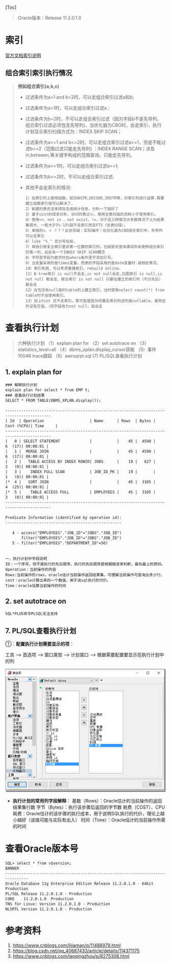 [Toc]

> Oracle版本：Release 11.2.0.1.0

# 索引

[官方文档索引说明](https://docs.oracle.com/cd/E05554_01/books/AnyTuning/AnyTuning_DBservers6.html)

## 组合索引索引执行情况

> **例如组合索引(a,b,c)**
>
> - 过滤条件为a=1 and b=2时，可以走组合索引过滤a和b;
>
> - 过滤条件为a=1时，可以走组合索引过滤a  ;
>
> - 过滤条件为b=2时，不可以走组合索引过滤（因为字段b不是先导列，组合索引过滤必须包含先导列)，当优化器为CBO时，会走索引，执行计划显示索引扫描方式为：INDEX SKIP SCAN；
>
> - 过滤条件为a<=1 and b<=2时，可以走组合索引过滤a<=1，但是不能过滤b<=2（范围过滤只能走先导列) ：INDEX RANGE SCAN；涉及in,between,等关键字构成的范围查询，只能走先导列。
>
> - 过滤条件为a<=1时，可以走组合索引过滤a<=1;
>
> - 过滤条件为b<=2时，不可以走组合索引过滤;
>
> - 其他不会走索引的情况:
>
>   ```
>   1）在索引列上使用函数。如SUBSTR,DECODE,INSTR等，对索引列进行运算.需要建立函数索引就可以解决了。 
>   2）新建的表还没来得及生成统计信息，分析一下就好了 
>   3）基于cost的成本分析，访问的表过小，使用全表扫描的消耗小于使用索引。 
>   4）使用<>、not in 、not exist，!=，对于这三种情况大多数情况下认为结果集很大，一般大于5%-15%就不走索引而走FTS（全表扫描）。 
>   5）单独的>、< ？？？此处存疑：实际操作：在优化器为CBO组合索引中，先导列可以走索引
>   6）like "%_" 百分号在前。 
>   7）单独引用复合索引里非第一位置的索引列。也就是说查询谓词并未使用组合索引的第一列，此处有一个INDEX SKIP SCAN概念
>   8）字符型字段为数字时在where条件里不添加引号。 
>   9）当变量采用的是times变量，而表的字段采用的是date变量时.或相反情况。 
>   10）索引失效，可以考虑重建索引，rebuild online。 
>   11）B-tree索引 is null不会走,is not null会走,位图索引 is null,is not null 都会走、联合索引 is not null 只要在建立的索引列（不分先后）都会走
>   12）在包含有null值的table列上建立索引，当时使用select count(*) from table时不会使用索引。
>   13）加上hint 还不走索引，那可能是因为你要走索引的这列是nullable，虽然这列没有空值。（将字段改为not null，就会走
>   ```



# 查看执行计划

> 六种执行计划
> （1）explain plan for
> （2）set autotrace on
> （3）statistics_level=all
> （4）dbms_xplan.display_cursor获取
> （5）事件10046 trace跟踪
> （6）awrsqrpt.sql
> (7) PL/SQL查看执行计划

## 1. explain plan for

```
### 解释执行计划
explain plan for select * from EMP t;
### 查看执行计划结果
SELECT * FROM TABLE(DBMS_XPLAN.display());

------------------------------------------------------------------------------------------
| Id  | Operation                    | Name      | Rows  | Bytes | Cost (%CPU)| Time     |
------------------------------------------------------------------------------------------
|   0 | SELECT STATEMENT             |           |    45 |  4590 |     6  (17)| 00:00:01 |
|   1 |  MERGE JOIN                  |           |    45 |  4590 |     6  (17)| 00:00:01 |
|   2 |   TABLE ACCESS BY INDEX ROWID| JOBS      |    19 |   627 |     2   (0)| 00:00:01 |
|   3 |    INDEX FULL SCAN           | JOB_ID_PK |    19 |       |     1   (0)| 00:00:01 |
|*  4 |   SORT JOIN                  |           |    45 |  3105 |     4  (25)| 00:00:01 |
|*  5 |    TABLE ACCESS FULL         | EMPLOYEES |    45 |  3105 |     3   (0)| 00:00:01 |
------------------------------------------------------------------------------------------

Predicate Information (identified by operation id):
---------------------------------------------------

   4 - access("EMPLOYEES"."JOB_ID"="JOBS"."JOB_ID")
       filter("EMPLOYEES"."JOB_ID"="JOBS"."JOB_ID")
   5 - filter("EMPLOYEES"."DEPARTMENT_ID"=50)
   
   
一、执行计划中字段说明
ID：一个序号，但不是执行的先后顺序，执行的先后顺序是根据缩进来判断，最右最上的原则。
Operation：当前操作的内容
Rows:当前操作的rows，oracle估计当前操作返回结果集，可理解当前操作可查询出多少行。
cost：oracle计算出来的一个数值，用于说sql执行的代价。
Time：oracle估算当前操作的时间
```

## 2. set autotrace on

```
SQL*PLUS命令PLSQL无法支持
```

## 7. PL/SQL查看执行计划

①：**配置执行计划需要显示的项**：

工具 —> 首选项 —>  窗口类型 —> 计划窗口 —> 根据需要配置要显示在执行计划中的列

![执行计划配置](images/946400-20161118093801998-1582451944.png)

- **执行计划的常用列字段解释**：
  基数（Rows）：Oracle估计的当前操作的返回结果集行数
  字节（Bytes）：执行该步骤后返回的字节数
  耗费（COST）、CPU耗费：Oracle估计的该步骤的执行成本，用于说明SQL执行的代价，理论上越小越好（该值可能与实际有出入）
  时间（Time）：Oracle估计的当前操作所需的时间

# 查看Oracle版本号

```
SQL> select * from v$version;
BANNER
--------------------------------------------------------------------------------
Oracle Database 11g Enterprise Edition Release 11.2.0.1.0 - 64bit Production
PL/SQL Release 11.2.0.1.0 - Production
CORE	11.2.0.1.0	Production
TNS for Linux: Version 11.2.0.1.0 - Production
NLSRTL Version 11.2.0.1.0 - Production
```



# 参考资料

1. https://www.cnblogs.com/lijiaman/p/11488979.html
2. https://blog.csdn.net/qq_40687433/article/details/114371175
3. https://www.cnblogs.com/lanqingzhou/p/8275308.html